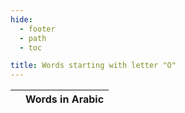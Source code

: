```yaml
---
hide:
  - footer
  - path
  - toc

title: Words starting with letter "O"
---
```


|  | Words in Arabic |
| ---- | ---- |